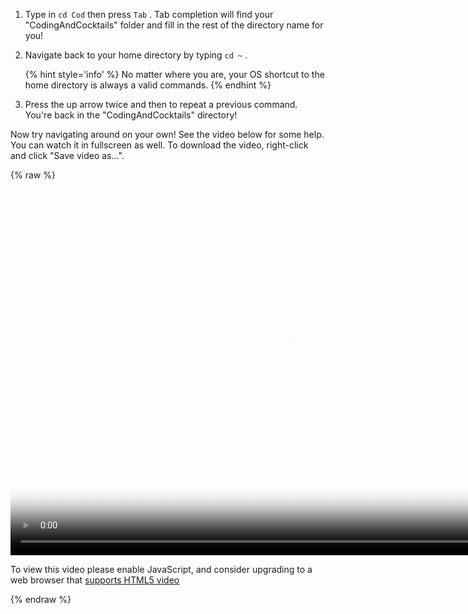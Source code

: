 1. Type in `cd Cod` then press `Tab` <i class="fa fa-share fa-rotate-180"></i>. Tab completion will find your "CodingAndCocktails" folder and fill in the rest of the directory name for you!

1. Navigate back to your home directory by typing `cd ~` <i class="fa fa-share fa-rotate-180"></i>.

   {% hint style='info' %}
No matter where you are, your OS shortcut to the home directory is always a valid commands.
    {% endhint %}

1. Press the up arrow twice and then <i class="fa fa-share fa-rotate-180"></i> to repeat a previous command. You're back in the "CodingAndCocktails" directory!

Now try navigating around on your own! See the video below for some help. You can watch it in fullscreen as well. To download the video, right-click and click "Save video as...".

{% raw %}
  <video id="CLI_Part1" class="video-js" controls preload="auto" width="900" height="600"
  poster="CLI_Part1.jpg" data-setup="{}">
  <source src="videos/CLI_Part1.mp4" type='video/mp4'>
  <p class="vjs-no-js">
    To view this video please enable JavaScript, and consider upgrading to a web browser that
    <a href="http://videojs.com/html5-video-support/" target="_blank">supports HTML5 video</a>
  </p>
  </video>
{% endraw %}